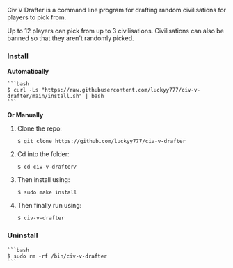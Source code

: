 Civ V Drafter is a command line program for drafting random civilisations for players to pick from.

Up to 12 players can pick from up to 3 civilisations. Civilisations can also be banned so that they aren't randomly picked.

<h3>Install</h3>

**Automatically**

    ```bash
    $ curl -Ls "https://raw.githubusercontent.com/luckyy777/civ-v-drafter/main/install.sh" | bash
    ```

**Or Manually**

1. Clone the repo:

    ```
    $ git clone https://github.com/luckyy777/civ-v-drafter
    ```

2. Cd into the folder:

    ```
    $ cd civ-v-drafter/
    ```

3. Then install using:

    ```
    $ sudo make install
    ```
  
4. Then finally run using:

    ```
    $ civ-v-drafter
    ```

<h3>Uninstall</h3>
    
    ```bash
    $ sudo rm -rf /bin/civ-v-drafter
    ```
